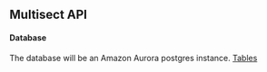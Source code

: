 ## Multisect API

#### Database
The database will be an Amazon Aurora postgres instance.
[Tables](Multisect/API/DatabaseTables.md)


